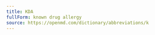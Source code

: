 ```yaml
---
title: KDA
fullForm: known drug allergy
source: https://openmd.com/dictionary/abbreviations/k
---
```

